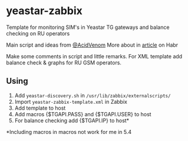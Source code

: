 # yeastar-zabbix
Template for monitoring SIM's in Yeastar TG gateways and balance checking on RU operators

Main script and ideas from [@AcidVenom](https://gist.github.com/andrewmagaz)
More about in [article](https://habr.com/ru/post/454702/) on Habr

Make some comments in script and little remarks.
For XML template add balance check & graphs for RU GSM operators.  

## Using
1. Add `yeastar-discovery.sh` in  `/usr/lib/zabbix/externalscripts/` 
2. Import `yeastar-zabbix-template.xml` in Zabbix
3. Add template to host
4. Add macros {$TGAPI.PASS} and {$TGAPI.USER} to host
5. For balance checking add {$TGAPI.IP} to host*


*Including macros in macros not work for me in 5.4
